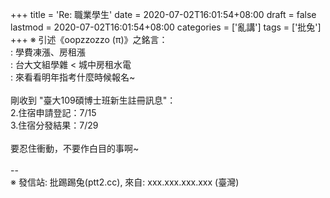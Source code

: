 +++
title = 'Re: 職業學生'
date = 2020-07-02T16:01:54+08:00
draft = false
lastmod = 2020-07-02T16:01:54+08:00
categories = ['亂講']
tags = ['批兔']
+++
※ 引述《oopzzozzo (π)》之銘言：<br>
: 學費凍漲、房租漲<br>
: 台大文組學雜 < 城中房租水電<br>
: 來看看明年指考什麼時候報名~<br>
<br>
剛收到 "臺大109碩博士班新生註冊訊息"：<br>
2.住宿申請登記：7/15<br>
3.住宿分發結果：7/29<br>
<br>
要忍住衝動，不要作白目的事啊~<br>
<br>
--<br>
※ 發信站: 批踢踢兔(ptt2.cc), 來自: xxx.xxx.xxx.xxx (臺灣)<br>

